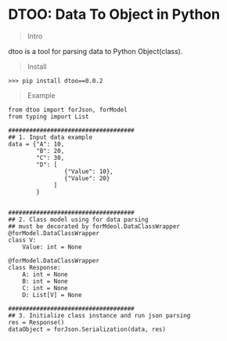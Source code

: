 DTOO: Data To Object in Python
==============================
>  Intro

dtoo is a tool for parsing data to Python Object(class).

> Install
```
>>> pip install dtoo==0.0.2
```

> Example
```
from dtoo import forJson, forModel
from typing import List

####################################
## 1. Input data example
data = {"A": 10,
        "B": 20,
        "C": 30,
        "D": [
                {"Value": 10},
                {"Value": 20}
             ]
        }


####################################
## 2. Class model using for data parsing
## must be decorated by forMdeol.DataClassWrapper
@forModel.DataClassWrapper
class V:
    Value: int = None

@forModel.DataClassWrapper
class Response:
    A: int = None
    B: int = None
    C: int = None
    D: List[V] = None

####################################
## 3. Initialize class instance and run json parsing
res = Response()
dataObject = forJson.Serialization(data, res)
```